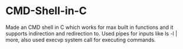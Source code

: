 # CMD-Shell-in-C
Made an CMD shell in C which works for max built in functions and it supports indirection and redirection to.  Used pipes for inputs like ls -l | more,  also used execvp system call for executing commands.
